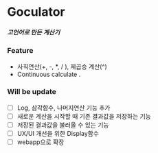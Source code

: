 # Goculator
##### 고언어로 만든 계산기
### Feature
- 사칙연산(+, -, *, / ), 제곱승 계산(^)
- Continuous calculate .

### Will be update
- [ ] Log, 삼각함수, 나머지연산 기능 추가
- [ ] 새로운 계산을 시작할 때 기존 결과값을 저장하는 기능
- [ ] 저장된 결과값을 불러올 수 있는 기능
- [ ] UX/UI 개선을 위한 Display함수
- [ ] webapp으로 확장

